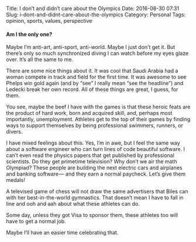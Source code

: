 Title: I don’t and didn’t care about the Olympics
Date: 2016-08-30 07:31
Slug: i-dont-and-didnt-care-about-the-olympics
Category: Personal
Tags: opinion, sports, values, perspective

#### Am I the only one?

Maybe I’m anti-art, anti-sport, anti-world. Maybe I just don’t get it. But there’s only so much synchronized diving I can watch before my eyes glaze over. It’s all the same to me.

There are some nice things about it. It was cool that Saudi Arabia had a woman compete in track and field for the first time. It was awesome to see Phelps win gold again (and by “see” I really mean “see the headline”) and Ledecki break her own record. All of these things are great, I guess, for them.

You see, maybe the beef I have with the games is that these heroic feats are the product of hard work, born and acquired skill, and, perhaps most importantly, unemployment. Athletes get to the top of their games by finding ways to support themselves by being professional swimmers, runners, or divers.

I have mixed feelings about this. Yes, I’m in awe, but I feel the same way about a software engineer who can turn lines of code beautiful software. I can’t even read the physics papers that get published by professional scientists. Do they get primetime television? Why don’t we air the math Olympiad? These people are building the next electric cars and airplanes and banking software — and they earn a normal paycheck. Let’s give them medals!

A televised game of chess will not draw the same advertisers that Biles can with her best-in-the-world gymnastics. That doesn’t mean I have to fall in line and ooh and aah about what these athletes can do.

Some day, unless they got Visa to sponsor them, these athletes too will have to get a normal job.

Maybe I’ll have an easier time celebrating that.